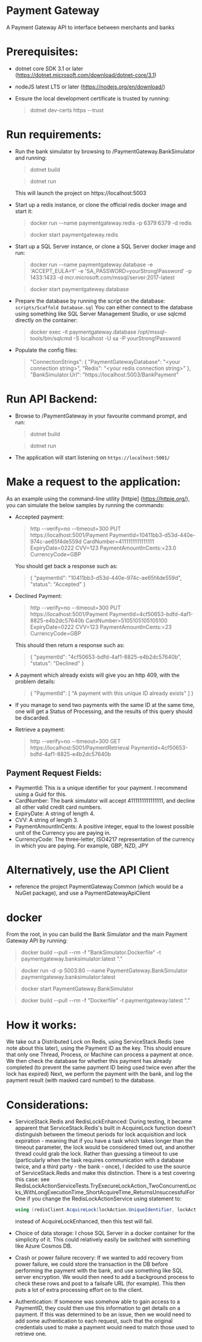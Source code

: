 # Payment Gateway

A Payment Gateway API to interface between merchants and banks

# Prerequisites:

-   dotnet core SDK 3.1 or later (https://dotnet.microsoft.com/download/dotnet-core/3.1)
-   nodeJS latest LTS or later (https://nodejs.org/en/download/)

-   Ensure the local development certificate is trusted by running:
    > dotnet dev-certs https --trust

# Run requirements:

-   Run the bank simulator by browsing to /PaymentGateway.BankSimulator and running:

    > dotnet build

    > dotnet run

    This will launch the project on https://localhost:5003

-   Start up a redis instance, or clone the official redis docker image and start it:

    > docker run --name paymentgateway.redis -p 6379:6379 -d redis

    > docker start paymentgateway.redis

-   Start up a SQL Server instance, or clone a SQL Server docker image and run:

    > docker run --name paymentgateway.database -e 'ACCEPT_EULA=Y' -e 'SA_PASSWORD=yourStrong!Password' -p 1433:1433 -d mcr.microsoft.com/mssql/server:2017-latest

    > docker start paymentgateway.database

-   Prepare the database by running the script on the database:
    `scripts/Scaffold Database.sql`
    You can either connect to the database using something like SQL Server Management Studio, or use sqlcmd directly on the container:
    > docker exec -it paymentgateway.database /opt/mssql-tools/bin/sqlcmd -S localhost -U sa -P yourStrong!Password
-   Populate the config files:
    > "ConnectionStrings": { "PaymentGatewayDatabase": "\<your connection string>", "Redis": "\<your redis connection string>" }, "BankSimulator.Url": "https://localhost:5003/BankPayment"

# Run API Backend:

-   Browse to /PaymentGateway in your favourite command prompt, and run:

    > dotnet build

    > dotnet run

-   The application will start listening on `https://localhost:5001/`

# Make a request to the application:

As an example using the command-line utility [httpie] (https://httpie.org/), you can simulate the below samples by running the commands:

-   Accepted payment:

    > http --verify=no --timeout=300 PUT https://localhost:5001/Payment PaymentId=10411bb3-d53d-440e-974c-ae65f4de559d CardNumber=4111111111111111 ExpiryDate=0222 CVV=123 PaymentAmountInCents:=23.0 CurrencyCode=GBP

    You should get back a response such as:

    > { "paymentId": "10411bb3-d53d-440e-974c-ae65f4de559d", "status": "Accepted" }

-   Declined Payment:

    > http --verify=no --timeout=300 PUT https://localhost:5001/Payment PaymentId=4cf50653-bdfd-4af1-8825-e4b2dc57640b CardNumber=5105105105105100 ExpiryDate=0222 CVV=123 PaymentAmountInCents:=23 CurrencyCode=GBP

    This should then return a response such as:

    > { "paymentId": "4cf50653-bdfd-4af1-8825-e4b2dc57640b", "status": "Declined" }

-   A payment which already exists will give you an http 409, with the problem details:
    > { "PaymentId": [ "A payment with this unique ID already exists" ] }
-   If you manage to send two payments with the same ID at the same time, one will get a Status of Processing, and the results of this query should be discarded.
-   Retrieve a payment:
    > http --verify=no --timeout=300 GET https://localhost:5001/PaymentRetrieval PaymentId=4cf50653-bdfd-4af1-8825-e4b2dc57640b

## Payment Request Fields:

-   PaymentId: This is a unique identifier for your payment. I recommend using a Guid for this.
-   CardNumber: The bank simulator will accept 4111111111111111, and decline all other valid credit card numbers.
-   ExpiryDate: A string of length 4.
-   CVV: A string of length 3.
-   PaymentAmountInCents: A positive integer, equal to the lowest possible unit of the Currency you are paying in.
-   CurrencyCode: The three-letter, ISO4217 representation of the currency in which you are paying. For example, GBP, NZD, JPY

# Alternatively, use the API Client

-   reference the project PaymentGateway.Common (which would be a NuGet package), and use a PaymentGatewayApiClient

# docker

From the root, in you can build the Bank Simulator and the main Payment Gateway API by running:

> docker build --pull --rm -f "BankSimulator.Dockerfile" -t paymentgateway.banksimulator:latest "."

> docker run -d -p 5003:80 --name PaymentGateway.BankSimulator paymentgateway.banksimulator:latest

> docker start PaymentGateway.BankSimulator

> docker build --pull --rm -f "Dockerfile" -t paymentgateway:latest "."

# How it works:

We take out a Distributed Lock on Redis, using ServiceStack.Redis (see note about this later), using the Payment ID as the key.
This should ensure that only one Thread, Process, or Machine can process a payment at once.
We then check the database for whether this payment has already completed (to prevent the same payment ID being used twice even after the lock has expired)
Next, we perform the payment with the bank, and log the payment result (with masked card number) to the database.

# Considerations:

-   ServiceStack.Redis and RedisLockEnhanced:
    During testing, it became apparent that ServiceStack.Redis's built in AcquireLock function doesn't distinguish between the timeout periods for
    lock acquisition and lock expiration - meaning that if you have a task which takes longer than the timeout parameter, the lock would be considered
    timed out, and another thread could grab the lock. Rather than guessing a timeout to use (particularly when the task requires communication with
    a database twice, and a third party - the bank - once), I decided to use the source of ServiceStack.Redis and make this distinction. There is a test
    covering this case:
    see RedisLockActionServiceTests.TryExecureLockAction_TwoConcurrentLocks_WithLongExecutionTime_ShortAcquireTime_ReturnsUnsuccessfulForOne
    if you change the RedisLockActionService using statement to:

    ```csharp
    using (redisClient.AcquireLock(lockAction.UniqueIdentifier, lockAction.MaxAge))
    ```

    instead of AcquireLockEnhanced, then this test will fail.

-   Choice of data storage:
    I chose SQL Server in a docker container for the simplicity of it. This could relatively easily be switched with something like Azure Cosmos DB.

-   Crash or power failure recovery:
    If we wanted to add recovery from power failure, we could store the transaction in the DB before performing the payment with the bank, and use something like SQL server encryption.
    We would then need to add a background process to check these rows and post to a failsafe URL (for example). This then puts a lot of extra processing effort on to the client.

-   Authentication:
    If someone was somehow able to gain access to a PaymentID, they could then use this information to get details on a payment. If this was determined to be an issue, then we would need to add some authentication to each request, such that the original credentials used to make a payment would need to match those used to retrieve one.
